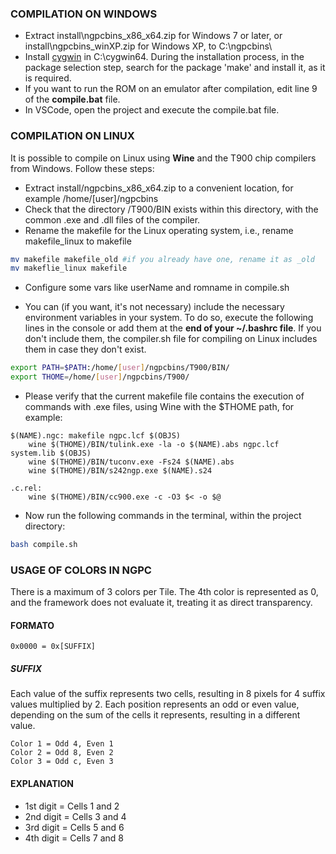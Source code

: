 ### COMPILATION ON WINDOWS

- Extract install\ngpcbins_x86_x64.zip for Windows 7 or later, or install\ngpcbins_winXP.zip for Windows XP, to C:\ngpcbins\
- Install [cygwin](https://www.cygwin.com/install.html) in C:\cygwin64. During the installation process, in the package selection step, search for the package 'make' and install it, as it is required.
- If you want to run the ROM on an emulator after compilation, edit line 9 of the **compile.bat** file.
- In VSCode, open the project and execute the compile.bat file.

### COMPILATION ON LINUX

It is possible to compile on Linux using **Wine** and the T900 chip compilers from Windows. Follow these steps:

- Extract install/ngpcbins_x86_x64.zip to a convenient location, for example /home/[user]/ngpcbins
- Check that the directory /T900/BIN exists within this directory, with the common .exe and .dll files of the compiler.
- Rename the makefile for the Linux operating system, i.e., rename makefile_linux to makefile

```bash
mv makefile makefile_old #if you already have one, rename it as _old
mv makeflie_linux makefile
```

- Configure some vars like userName and romname in compile.sh

- You can (if you want, it's not necessary) include the necessary environment variables in your system. To do so, execute the following lines in the console or add them at the **end of your ~/.bashrc file**. If you don't include them, the compiler.sh file for compiling on Linux includes them in case they don't exist.

```bash
export PATH=$PATH:/home/[user]/ngpcbins/T900/BIN/
export THOME=/home/[user]/ngpcbins/T900/
```

- Please verify that the current makefile file contains the execution of commands with .exe files, using Wine with the $THOME path, for example:

```make
$(NAME).ngc: makefile ngpc.lcf $(OBJS)
	wine $(THOME)/BIN/tulink.exe -la -o $(NAME).abs ngpc.lcf system.lib $(OBJS)
	wine $(THOME)/BIN/tuconv.exe -Fs24 $(NAME).abs
	wine $(THOME)/BIN/s242ngp.exe $(NAME).s24

.c.rel:
	wine $(THOME)/BIN/cc900.exe -c -O3 $< -o $@
```

- Now run the following commands in the terminal, within the project directory:

```bash
bash compile.sh
```

### USAGE OF COLORS IN NGPC

There is a maximum of 3 colors per Tile. The 4th color is represented as 0, and the framework does not evaluate it, treating it as direct transparency.

#### FORMATO

```
0x0000 = 0x[SUFFIX]
```

##### SUFFIX

Each value of the suffix represents two cells, resulting in 8 pixels for 4 suffix values multiplied by 2. Each position represents an odd or even value, depending on the sum of the cells it represents, resulting in a different value.

```
Color 1 = Odd 4, Even 1
Color 2 = Odd 8, Even 2
Color 3 = Odd c, Even 3
```

#### EXPLANATION

- 1st digit = Cells 1 and 2
- 2nd digit = Cells 3 and 4
- 3rd digit = Cells 5 and 6
- 4th digit = Cells 7 and 8
